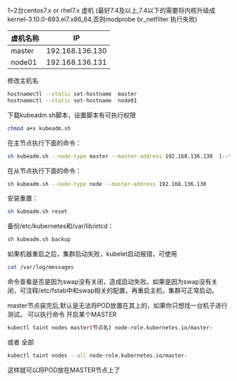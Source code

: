 1~2台centos7.x or rhel7.x 虚机
(最好7.4及以上,7.4以下的需要将内核升级成kernel-3.10.0-693.el7.x86_64,否则modprobe br_netfilter 执行失败)

| 虚机名称        | IP              |
| -------------  |:---------------:|
| master         | 192.168.136.130 |
| node01         | 192.168.136.131 |



修改主机名
```bash
hostnamectl --static set-hostname  master
hostnamectl --static set-hostname  node01
```

下载kubeadm.sh脚本，设置脚本有可执行权限
```bash
chmod a+x kubeadm.sh
```

在主节点执行下面的命令：
```bash
sh kubeadm.sh --node-type master --master-address 192.168.136.130  [--token xxxx] [--cni calico|flannel] [--pod-network-cidr x.x.x.x]
```

在从节点执行下面的命令：
```bash
sh kubeadm.sh --node-type node --master-address 192.168.136.130
```

安装重置：
```bash
sh kubeadm.sh reset
```

备份/etc/kubernetes和/var/lib/etcd：
```bash
sh kubeadm.sh backup
```

如果机器重启之后，集群启动失败，kubelet启动报错，可使用
```bash
cat /var/log/messages
```
命令查看是否是因为swap没有关闭，造成启动失败。如果是因为swap没有关闭，可注释/etc/fstab中和swap相关的配置，再重启主机，集群可正常启动。


master节点装完后,默认是无法将POD放置在其上的，如果你只想找一台机子进行测试。
可以执行命令 开启某个MASTER
```bash
kubectl taint nodes master(节点名) node-role.kubernetes.io/master-
```
或者 全部
```bash
kubectl taint nodes --all node-role.kubernetes.io/master-
```
这样就可以将POD放在MASTER节点上了                
